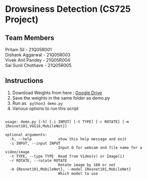 # Drowsiness Detection (CS725 Project)

## Team Members 
Pritam Sil - 21Q05R001 <br>
Dishank Aggarwal - 21Q05R003 <br>
Vivek Anil Pandey - 21Q05R004 <br>
Sai Sunil Chothave - 21Q05R005 <br>

## Instructions

1. Download Weights from here : [Google Drive](https://drive.google.com/drive/folders/1OU4bsfZFdOrAfTuTT3r0qdUavllQYgIw?usp=share_link)
2. Save the weights in the same folder as demo.py
3. Run as ` python3 demo.py`
4. Various options to run this script
<pre><code>
usage: demo.py [-h] [-i INPUT] [-t TYPE] [-r ROTATE] [-m {Resnet101,VGG16,MobileNet}]

optional arguments:
  -h, --help            show this help message and exit
  -i INPUT, --input INPUT
                        Input 0 for webcam and file name for a video/image
  -t TYPE, --type TYPE  Read from Video(v) or Image(i)
  -r ROTATE, --rotate ROTATE
                        Rotate image by 180 or not
  -m {Resnet101,MobileNet}, --model {Resnet101,MobileNet}
                        Which model to use
</code></pre>

